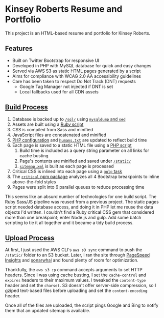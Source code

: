 
# Kinsey Roberts Resume and Portfolio
This project is an HTML-based resume and portfolio for Kinsey Roberts.

## Features
* Built on Twitter Bootstrap for responsive UI
* Developed in PHP with MySQL database for quick and easy changes
* Served via AWS S3 as static HTML pages generated by a script
* Aims for compliance with WCAG 2.0 AA accessibility guidelines
* Care has been taken to respect Do Not Track (DNT) requests
  * Google Tag Manager not injected if DNT is set
  * Local fallbacks used for all CDN assets

## [Build Process](tasks/build.cmd)

 1. Database is backed up to [`/sql/`](sql/) using [`mysqldump` and `sed`](tasks/db_backup.cmd)
 2. Assets are built using a [Ruby script](tasks/_compile_assets.rb)
   1. CSS is compiled from Sass and minified
   2. JavaScript files are concatenated and minified
   3. [PHP configuration](src/classes/Config.php) and [`humans.txt`](humans.txt) are updated to reflect build time
 3. Each page is saved to a static HTML file using a [PHP script](tasks/static_pages.php)
    1. Build time is included as a query string parameter on all links for cache busting
    2. Page's contents are minified and saved under [`/static/`](static/)
    3. [`sitemap.xml`](sitemap.xml) is built as each page is processed
 4. Critical CSS is inlined into each page using a [`gulp` task](tasks/gulpfile.js)
  1. The [`critical` npm package](https://www.npmjs.com/package/critical) analyzes all 4 Bootstrap breakpoints to inline above-the-fold styles
  2. Pages were split into 6 parallel queues to reduce processing time

This seems like an absurd number of technologies for one build script. The Ruby Sass/JS pipeline was reused from a previous project. The static pages script needed database access, and doing it in PHP let me reuse the data objects I'd written. I couldn't find a Ruby critical CSS gem that considered more than one breakpoint; enter Node.js and gulp. Add some batch scripting to tie it all together and it became a tidy build process.

## [Upload Process](tasks/s3_upload.php)

At first, I just used the AWS CLI's `aws s3 sync` command to push the `/static/` folder to an S3 bucket. Later, I ran the site through [PageSpeed Insights](https://developers.google.com/speed/pagespeed/insights/) and [sonarwhal](https://sonarwhal.com/scanner) and found plenty of room for optimization. 

Thankfully, the `aws s3 cp` command accepts arguments to set HTTP headers. Since I was using cache busting, I set the `cache-control` and `expires` headers to their maximum values. I tweaked the `content-type` header and set the `charset`. S3 doesn't offer server-side compression, so I gziped text-based files before uploading and set the `content-encoding` header.

Once all of the files are uploaded, the script pings Google and Bing to notify them that an updated sitemap is available.
